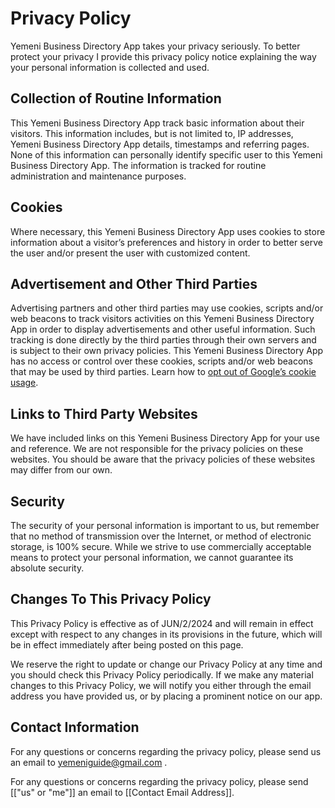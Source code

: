 # Privacy Policy

Yemeni Business Directory App takes your privacy seriously. To better protect your privacy I provide this privacy policy notice explaining the way your personal information is collected and used.


## Collection of Routine Information

This Yemeni Business Directory App track basic information about their visitors. This information includes, but is not limited to, IP addresses, Yemeni Business Directory App details, timestamps and referring pages. None of this information can personally identify specific user to this Yemeni Business Directory App. The information is tracked for routine administration and maintenance purposes.


## Cookies

Where necessary, this Yemeni Business Directory App uses cookies to store information about a visitor’s preferences and history in order to better serve the user and/or present the user with customized content.


## Advertisement and Other Third Parties

Advertising partners and other third parties may use cookies, scripts and/or web beacons to track visitors activities on this Yemeni Business Directory App in order to display advertisements and other useful information. Such tracking is done directly by the third parties through their own servers and is subject to their own privacy policies. This Yemeni Business Directory App has no access or control over these cookies, scripts and/or web beacons that may be used by third parties. Learn how to [opt out of Google’s cookie usage](http://www.google.com/privacy_ads.html).


## Links to Third Party Websites

We have included links on this Yemeni Business Directory App for your use and reference. We are not responsible for the privacy policies on these websites. You should be aware that the privacy policies of these websites may differ from our own.


## Security

The security of your personal information is important to us, but remember that no method of transmission over the Internet, or method of electronic storage, is 100% secure. While we strive to use commercially acceptable means to protect your personal information, we cannot guarantee its absolute security.


## Changes To This Privacy Policy

This Privacy Policy is effective as of JUN/2/2024 and will remain in effect except with respect to any changes in its provisions in the future, which will be in effect immediately after being posted on this page.

We reserve the right to update or change our Privacy Policy at any time and you should check this Privacy Policy periodically. If we make any material changes to this Privacy Policy, we will notify you either through the email address you have provided us, or by placing a prominent notice on our app.


## Contact Information

For any questions or concerns regarding the privacy policy, please send us an email to yemeniguide@gmail.com .

For any questions or concerns regarding the privacy policy, please send [["us" or "me"]] an email to [[Contact Email Address]].

